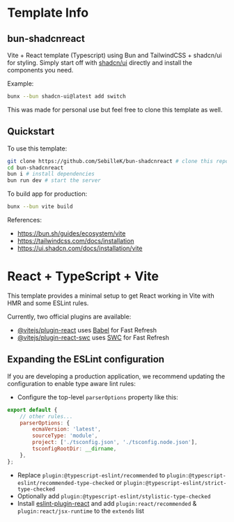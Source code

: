 # Template Info

## bun-shadcnreact

Vite + React template (Typescript) using Bun and TailwindCSS + shadcn/ui for styling. Simply start off with [shadcn/ui](https://ui.shadcn.com/) directly and install the components you need.

Example:

```bash
bunx --bun shadcn-ui@latest add switch
```

This was made for personal use but feel free to clone this template as well.

## Quickstart

To use this template:

```bash
git clone https://github.com/SebilleK/bun-shadcnreact # clone this repo
cd bun-shadcnreact
bun i # install dependencies
bun run dev # start the server
```

To build app for production:

```bash
bunx --bun vite build
```

References:

- https://bun.sh/guides/ecosystem/vite
- https://tailwindcss.com/docs/installation
- https://ui.shadcn.com/docs/installation/vite

# React + TypeScript + Vite

This template provides a minimal setup to get React working in Vite with HMR and some ESLint rules.

Currently, two official plugins are available:

- [@vitejs/plugin-react](https://github.com/vitejs/vite-plugin-react/blob/main/packages/plugin-react/README.md) uses [Babel](https://babeljs.io/) for Fast Refresh
- [@vitejs/plugin-react-swc](https://github.com/vitejs/vite-plugin-react-swc) uses [SWC](https://swc.rs/) for Fast Refresh

## Expanding the ESLint configuration

If you are developing a production application, we recommend updating the configuration to enable type aware lint rules:

- Configure the top-level `parserOptions` property like this:

```js
export default {
	// other rules...
	parserOptions: {
		ecmaVersion: 'latest',
		sourceType: 'module',
		project: ['./tsconfig.json', './tsconfig.node.json'],
		tsconfigRootDir: __dirname,
	},
};
```

- Replace `plugin:@typescript-eslint/recommended` to `plugin:@typescript-eslint/recommended-type-checked` or `plugin:@typescript-eslint/strict-type-checked`
- Optionally add `plugin:@typescript-eslint/stylistic-type-checked`
- Install [eslint-plugin-react](https://github.com/jsx-eslint/eslint-plugin-react) and add `plugin:react/recommended` & `plugin:react/jsx-runtime` to the `extends` list
